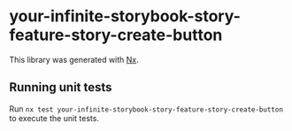 # your-infinite-storybook-story-feature-story-create-button

This library was generated with [Nx](https://nx.dev).

## Running unit tests

Run `nx test your-infinite-storybook-story-feature-story-create-button` to execute the unit tests.
